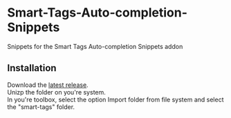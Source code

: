 # Smart-Tags-Auto-completion-Snippets
Snippets for the Smart Tags Auto-completion Snippets addon

## Installation
Download the [latest release](https://github.com/babobski/Smart-Tags-Auto-completion-Snippets/releases/latest).  
Unizp the folder on you're system.  
In you're toolbox, select the option Import folder from file system and select the "smart-tags" folder.  

